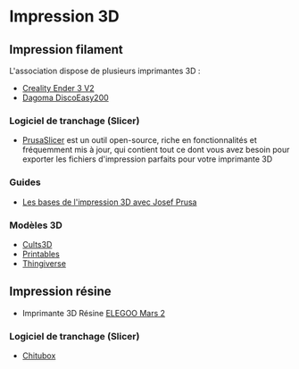 # Impression 3D

## Impression filament

L'association dispose de plusieurs imprimantes 3D :
 * [Creality Ender 3 V2](https://www.creality.com/fr/products/ender-3-v2-3d-printer-csco?spm=..page_2437713.products_display_1.1&spm_prev=..index.header_1.1)
 * [Dagoma DiscoEasy200](https://www.dagoma3d.com/imprimante-3d-disco-dagoma)

### Logiciel de tranchage (Slicer)

 *  [PrusaSlicer](https://www.prusa3d.com/fr/page/prusaslicer_424/) est un outil open-source, riche en fonctionnalités et fréquemment mis à jour, qui contient tout ce dont vous avez besoin pour exporter les fichiers d'impression parfaits pour votre imprimante 3D

### Guides
 * [Les bases de l'impression 3D avec Josef Prusa](https://www.prusa3d.com/fr/page/les-bases-de-limpression-3d-avec-josef-prusa_490/)

### Modèles 3D

 * [Cults3D](https://cults3d.com/fr)
 * [Printables](https://www.printables.com/fr/model)
 * [Thingiverse](https://www.thingiverse.com)

## Impression résine
 
 * Imprimante 3D Résine [ELEGOO Mars 2](https://www.elegoo.com/en-fr/products/elegoo-mars-2-mono-lcd-3d-printer)

### Logiciel de tranchage (Slicer)

 * [Chitubox](https://www.chitubox.com/en/download/chitubox-free)
